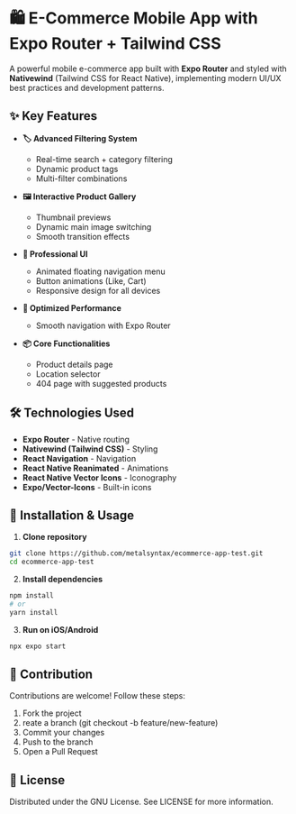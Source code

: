 # 🛍️ E-Commerce Mobile App with Expo Router + Tailwind CSS

A powerful mobile e-commerce app built with **Expo Router** and styled with **Nativewind** (Tailwind CSS for React Native), implementing modern UI/UX best practices and development patterns.

## ✨ Key Features

- **🏷️ Advanced Filtering System**
  - Real-time search + category filtering
  - Dynamic product tags
  - Multi-filter combinations

- **🖼️ Interactive Product Gallery**
  - Thumbnail previews
  - Dynamic main image switching
  - Smooth transition effects

- **🎨 Professional UI**
  - Animated floating navigation menu
  - Button animations (Like, Cart)
  - Responsive design for all devices

- **🚀 Optimized Performance**
  - Smooth navigation with Expo Router

- **📦 Core Functionalities**
  - Product details page
  - Location selector
  - 404 page with suggested products

## 🛠️ Technologies Used

- **Expo Router** - Native routing
- **Nativewind (Tailwind CSS)** - Styling
- **React Navigation** - Navigation
- **React Native Reanimated** - Animations
- **React Native Vector Icons** - Iconography
- **Expo/Vector-Icons** - Built-in icons

## 🚀 Installation & Usage

1. **Clone repository**
```bash
git clone https://github.com/metalsyntax/ecommerce-app-test.git
cd ecommerce-app-test
```
2. **Install dependencies**
```bash
npm install
# or
yarn install
```
3. **Run on iOS/Android**
```bash
npx expo start
```

## 🤝 Contribution
Contributions are welcome! Follow these steps:

1. Fork the project
2. reate a branch (git checkout -b feature/new-feature)
3. Commit your changes
4. Push to the branch
5. Open a Pull Request

## 📄 License
Distributed under the GNU License. See LICENSE for more information.